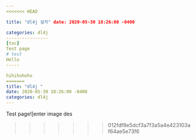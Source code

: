 ```yaml
---
<<<<<<< HEAD

title: "dl4j 설치" date: 2020-05-30 18:26:00 -0400

categories: dl4j
----------------
[toc]
Test page
# test
Hello
-----

hihihohoho
=======
title: "dl4j "
date: 2020-05-30 18:26:00 -0400
categories: dl4j
---
```

Test page![enter image des
<!--stackedit_data:
eyJoaXN0b3J5IjpbNDcwNzgxNzgyLDE0NTE5NjMxMTksMTIzMj
MxNzkyM119
-->
>>>>>>> 012fdf8e5dcf3a7f3a5a4e423103af64ae5e73f6
